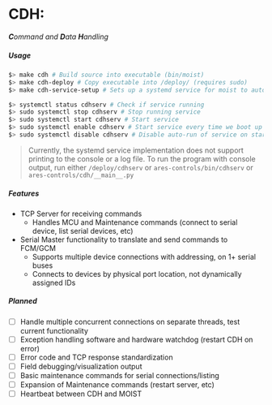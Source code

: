 CDH:
=============
_**C**ommand and **D**ata **H**andling_

##### Usage

```bash
$> make cdh # Build source into executable (bin/moist)
$> make cdh-deploy # Copy executable into /deploy/ (requires sudo)
$> make cdh-service-setup # Sets up a systemd service for moist to auto-run on a pi (requires sudo)

$> systemctl status cdhserv # Check if service running
$> sudo systemctl stop cdhserv # Stop running service
$> sudo systemctl start cdhserv # Start service
$> sudo systemctl enable cdhserv # Start service every time we boot up
$> sudo systemctl disable cdhserv # Disable auto-run of service on startup
```
> Currently, the systemd service implementation does not support printing to the console or a log file. To run the program with console output, run either `/deploy/cdhserv` or `ares-controls/bin/cdhserv` or `ares-controls/cdh/__main__.py`

##### Features
- TCP Server for receiving commands
    - Handles MCU and Maintenance commands (connect to serial device, list serial devices, etc)
- Serial Master functionality to translate and send commands to FCM/GCM
    - Supports multiple device connections with addressing, on 1+ serial buses
    - Connects to devices by physical port location, not dynamically assigned IDs

##### Planned
- [ ] Handle multiple concurrent connections on separate threads, test current functionality
- [ ] Exception handling software and hardware watchdog (restart CDH on error)
- [ ] Error code and TCP response standardization
- [ ] Field debugging/visualization output
- [ ] Basic maintenance commands for serial connections/listing
- [ ] Expansion of Maintenance commands (restart server, etc)
- [ ] Heartbeat between CDH and MOIST
